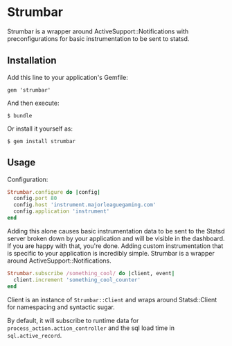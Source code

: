 # Strumbar

Strumbar is a wrapper around ActiveSupport::Notifications with preconfigurations
for basic instrumentation to be sent to statsd.

## Installation

Add this line to your application's Gemfile:

    gem 'strumbar'

And then execute:

    $ bundle

Or install it yourself as:

    $ gem install strumbar

## Usage


Configuration:

``` ruby
Strumbar.configure do |config|
  config.port 80
  config.host 'instrument.majorleaguegaming.com'
  config.application 'instrument'
end
```

Adding this alone causes basic instrumentation data to be sent to the Statsd
server broken down by your application and will be visible in the dashboard.
If you are happy with that, you're done.  Adding custom instrumentation that is
specific to your application is incredibly simple.  Strumbar is a wrapper around
ActiveSupport::Notifications.

``` ruby
Strumbar.subscribe /something_cool/ do |client, event|
  client.increment 'something_cool_counter'
end
```

Client is an instance of `Strumbar::Client` and wraps around Statsd::Client for
namespacing and syntactic sugar.

By default, it will subscribe to runtime data for `process_action.action_controller`
and the sql load time in `sql.active_record`.
